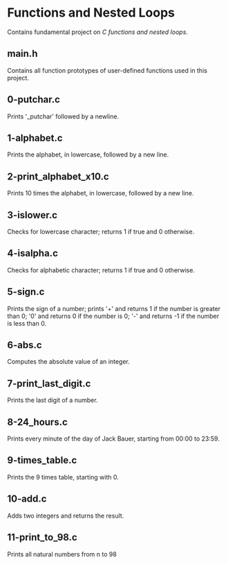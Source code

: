 # Functions and Nested Loops
Contains fundamental project on *C functions and nested loops*.

## main.h
Contains all function prototypes of user-defined functions used in this project.

## 0-putchar.c
Prints '_putchar' followed by a newline.

## 1-alphabet.c
Prints the alphabet, in lowercase, followed by a new line.

## 2-print_alphabet_x10.c
Prints 10 times the alphabet, in lowercase, followed by a new line.

## 3-islower.c
Checks for lowercase character; returns 1 if true and 0 otherwise.

## 4-isalpha.c
Checks for alphabetic character; returns 1 if true and 0 otherwise.

## 5-sign.c
Prints the sign of a number; prints '+' and returns 1 if the number is greater
than 0; '0' and returns 0 if the number is 0; '-' and returns -1 if the number
is less than 0.

## 6-abs.c
Computes the absolute value of an integer.

## 7-print_last_digit.c
Prints the last digit of a number.

## 8-24_hours.c
Prints every minute of the day of Jack Bauer, starting from 00:00 to 23:59.

## 9-times_table.c
Prints the 9 times table, starting with 0.

## 10-add.c
Adds two integers and returns the result.

## 11-print_to_98.c
Prints all natural numbers from n to 98
